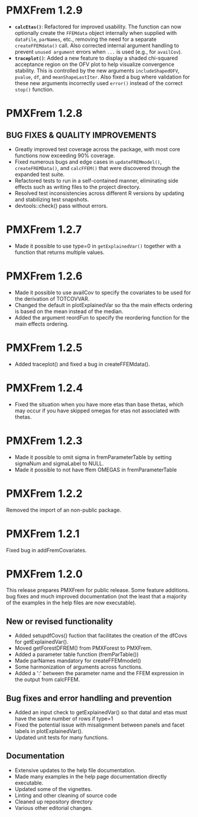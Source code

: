 # PMXFrem 1.2.9

* **`calcEtas()`**: Refactored for improved usability. The function can now optionally create the `FFEMdata` object internally when supplied with `dataFile`, `parNames`, etc., removing the need for a separate `createFFEMdata()` call. Also corrected internal argument handling to prevent `unused argument` errors when `...` is used (e.g., for `availCov`).
* **`traceplot()`**: Added a new feature to display a shaded chi-squared acceptance region on the OFV plot to help visualize convergence stability. This is controlled by the new arguments `includeShapedOFV`, `pvalue`, `df`, and `meanShapeLastIter`. Also fixed a bug where validation for these new arguments incorrectly used `error()` instead of the correct `stop()` function.

# PMXFrem 1.2.8

## BUG FIXES & QUALITY IMPROVEMENTS

* Greatly improved test coverage across the package, with most core functions now exceeding 90% coverage.
* Fixed numerous bugs and edge cases in `updateFREMmodel()`, `createFREMData()`, and `calcFFEM()` that were discovered through the expanded test suite.
* Refactored tests to run in a self-contained manner, eliminating side effects such as writing files to the project directory.
* Resolved test inconsistencies across different R versions by updating and stabilizing test snapshots.
* devtools::check() pass without errors.

# PMXFrem 1.2.7

* Made it possible to use type=0 in `getExplainedVar()` together with a function that returns multiple values.

# PMXFrem 1.2.6

* Made it possible to use availCov to specify the covariates to be used for the derivation of TOTCOVVAR.
* Changed the default in plotExplainedVar so tha the main effects ordering is based on the mean instead of the median.
* Added the argument reordFun to specify the reordering function for the main effects ordering.
    
# PMXFrem 1.2.5

* Added traceplot() and fixed a bug in createFFEMdata().

# PMXFrem 1.2.4

* Fixed the situation when you have more etas than base thetas, which may occur if you have skipped omegas for etas not associated with thetas.

# PMXFrem 1.2.3

* Made it possible to omit sigma in fremParameterTable by setting sigmaNum and sigmaLabel to NULL.
* Made it possible to not have ffem OMEGAS in fremParameterTable

# PMXFrem 1.2.2

Removed the import of an non-public package.

# PMXFrem 1.2.1

Fixed bug in addFremCovariates.

# PMXFrem 1.2.0

This release prepares PMXFrem for public release. Some feature additions. bug
fixes and much improved documentation (not the least that a majority of the
examples in the help files are now executable).

## New or revised functionality
* Added setupdfCovs() fuction that facilitates the creation of the dfCovs for getExplainedVar().
* Moved getForestDFREM() from PMXForest to PMXFrem.
* Added a parameter table function (fremParTable())
* Made parNames mandatory for createFFEMmodel()
* Some harmonization of arguments across functions.
* Added a ':' between the parameter name and the FFEM expression in the output from calcFFEM.

## Bug fixes and error handling and prevention
* Added an input check to getExplainedVar() so that dataI and etas must have the
same number of rows if type=1
* Fixed the potential issue with misalignment between panels and facet labels in 
plotExplainedVar().
* Updated unit tests for many functions.

## Documentation
* Extensive updates to the help file documentation.
* Made many examples in the help page documentation directly executable.
* Updated some of the vignettes.
* Linting and other cleaning of source code
* Cleaned up repository directory
* Various other editorial changes.

